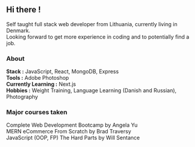
## Hi there ! 
Self taught full stack web developer from Lithuania, currently living in Denmark.</br>
Looking forward to get more experience in coding and to potentially find a job.

### About
**Stack :** JavaScript, React, MongoDB, Express
</br> **Tools :** Adobe Photoshop
</br>**Currently Learning :** Next.js    
**Hobbies :** Weight Training, Language Learning (Danish and Russian), Photography

### Major courses taken
Complete Web Development Bootcamp by Angela Yu
</br>MERN eCommerce From Scratch by Brad Traversy
</br>JavaScript (OOP, FP) The Hard Parts by Will Sentance



